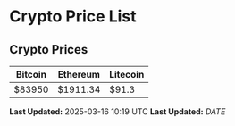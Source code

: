 # Crypto Price List

## Crypto Prices
| Bitcoin | Ethereum | Litecoin |
| ------- | -------- | -------- |
| $83950 | $1911.34 | $91.3 |
**Last Updated:** 2025-03-16 10:19 UTC
**Last Updated:** $DATE$
